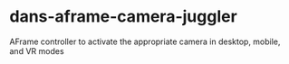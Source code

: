 # dans-aframe-camera-juggler
AFrame controller to activate the appropriate camera in desktop, mobile, and VR modes
